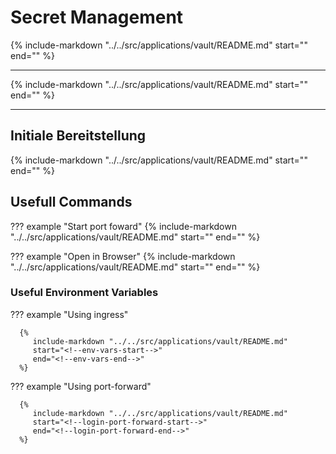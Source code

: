 # Secret Management

{%
   include-markdown "../../src/applications/vault/README.md"
   start="<!--description-start-->"
   end="<!--description-end-->"
%}

---

{%
   include-markdown "../../src/applications/vault/README.md"
   start="<!--header-start-->"
   end="<!--header-end-->"
%}

---

## Initiale Bereitstellung

{%
   include-markdown "../../src/applications/vault/README.md"
   start="<!--vault-init-start-->"
   end="<!--vault-init-end-->"
%}

## Usefull Commands

??? example "Start port foward"
    {%
       include-markdown "../../src/applications/vault/README.md"
       start="<!--port-forward-start-->"
       end="<!--port-forward-end-->"
    %}

??? example "Open in Browser"
    {%
       include-markdown "../../src/applications/vault/README.md"
       start="<!--httpproxies-start-->"
       end="<!--httpproxies-end-->"
    %}


### Useful Environment Variables

??? example "Using ingress"

      {%
         include-markdown "../../src/applications/vault/README.md"
         start="<!--env-vars-start-->"
         end="<!--env-vars-end-->"
      %}

??? example "Using port-forward"

      {%
         include-markdown "../../src/applications/vault/README.md"
         start="<!--login-port-forward-start-->"
         end="<!--login-port-forward-end-->"
      %}

